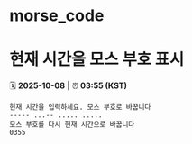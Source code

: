 # morse_code
# 현재 시간을 모스 부호 표시
<!-- MORSE_TIME_START -->
🗓️ **2025-10-08** | ⏰ **03:55 (KST)**

```
현재 시간을 입력하세요. 모스 부호로 바꿉니다
----- ...-- ..... .....
모스 부호를 다시 현재 시간으로 바꿉니다
0355
```
<!-- MORSE_TIME_END -->
